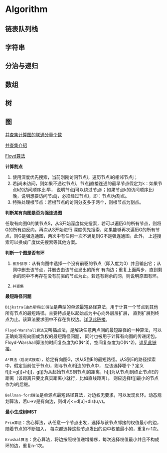 # Algorithm

## 链表队列栈

## 字符串

## 分治与递归

## 数组

## 树

## 图

[并查集计算图的联通分量个数](https://github.com/sunkanggao/Algorithm/blob/master/course/06_Graph/unionFindSet.py)

[并查集介绍](http://blog.csdn.net/dm_vincent/article/details/7655764)

[Floyd算法](https://github.com/sunkanggao/Algorithm/blob/master/course/06_Graph/floyd.py)

**计算割点**

1. 使用深度优先搜索，当前刚刚访问节点i，遍历节点i的相邻节点j；
2. 若j尚未访问，则如果不通过节点i，节点j直接连通的最早节点假定为k：如果节点k的访问顺序比i早，
说明节点j可以绕过节点i；如果节点k的访问顺序比i晚，说明想要访问节点j，必须经过节点i，即：节点i为割点。
3. 特殊处理根节点：若根节点的访问分支多于两个，则根节点为割点。

**判断某有向图是否为强连通图**

任取有向图G的某节点S，从S开始深度优先搜索，若可以遍历G的所有节点，则将G的所有边反向，再次从S开始进行
深度优先搜索，如果能够再次遍历G的所有节点，则G是强连通图，两次中有任何一次不满足则G不是强连通图。此外，
上述搜索可以换成广度优先搜索等其他方案。

**判断一个图是否有环**

1. `拓扑排序`：从有向图中选择一个没有前驱的节点（即入度为0）并且输出它；从网中删去该节点，并删去由该节点发出的所有
有向边；重复上面两步，直到剩余的网中不再存在没有前驱的节点为止。若还有剩余的网，则说明原图有环。

2. `并查集`

**最短路径问题**

`Dijkstra(迪杰斯特拉)算法`是典型的单源最短路径算法，用于计算一个节点到其他所有节点的最短路径。主要特点是以起始点为中心向外层层扩展，
直到扩展到终点为止。该算法要求图中不存在负权边。[详见此链接](http://www.cnblogs.com/biyeymyhjob/archive/2012/07/31/2615833.html)。

`Floyd-Warshall算法`又叫插点法，是解决任意两点间的最短路径的一种算法，可以正确处理有向图或负权的最短路径问题，
同时也被用于计算有向图的传递闭包。Floyd-Warshall算法的时间复杂度为O(N^3)，空间复杂度为O(N^2)。[详见此链接](http://www.cnblogs.com/biyeymyhjob/archive/2012/07/31/2615833.html)。

`A*算法（启发式搜索）`，给定有向图G，求从S到E的最短路径。从S到E的路径探索中，假定当前位于节点i，则与节点i相连的节点中，
应该选择哪个？定义f[j]:=g[j]+h[j]，g[j]为从起始节点S到节点j的距离，h[j]为从节点j到终止节点E的距离（该距离只要比真实距离小就行，比如直线距离）。
则应选择f[j]最小的节点作为i的后继。

`Bellman-ford算法`是单源点最短路径算法，对边权无要求，可以发现负环。动态规划算法，若u->v是有向边，则d[v]<=d[u]+dis(u,v)。

**最小生成树MST**

`Prim算法`：贪心算法，从任意一个节点出发，选择与该节点邻接的权值最小的边，随着节点的不断加入，
每次都选择这些节点发出的边中权值最小的，重复n-1次。

`Kruskal算法`：贪心算法，将边按照权值递增排序，每次选择权值最小并且不构成环的边，重复n-1次。